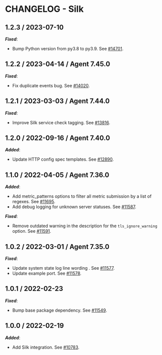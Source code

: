 # CHANGELOG - Silk

## 1.2.3 / 2023-07-10

***Fixed***:

* Bump Python version from py3.8 to py3.9. See [#14701](https://github.com/DataDog/integrations-core/pull/14701).

## 1.2.2 / 2023-04-14 / Agent 7.45.0

***Fixed***: 

* Fix duplicate events bug. See [#14020](https://github.com/DataDog/integrations-core/pull/14020).


## 1.2.1 / 2023-03-03 / Agent 7.44.0

***Fixed***: 

* Improve Silk service check tagging. See [#13816](https://github.com/DataDog/integrations-core/pull/13816).


## 1.2.0 / 2022-09-16 / Agent 7.40.0

***Added***: 

* Update HTTP config spec templates. See [#12890](https://github.com/DataDog/integrations-core/pull/12890).


## 1.1.0 / 2022-04-05 / Agent 7.36.0

***Added***: 

* Add metric_patterns options to filter all metric submission by a list of regexes. See [#11695](https://github.com/DataDog/integrations-core/pull/11695).
* Add debug logging for unknown server statuses. See [#11587](https://github.com/DataDog/integrations-core/pull/11587).

***Fixed***: 

* Remove outdated warning in the description for the `tls_ignore_warning` option. See [#11591](https://github.com/DataDog/integrations-core/pull/11591).


## 1.0.2 / 2022-03-01 / Agent 7.35.0

***Fixed***: 

* Update system state log line wording . See [#11577](https://github.com/DataDog/integrations-core/pull/11577).
* Update example port. See [#11578](https://github.com/DataDog/integrations-core/pull/11578).


## 1.0.1 / 2022-02-23

***Fixed***: 

* Bump base package dependency. See [#11549](https://github.com/DataDog/integrations-core/pull/11549).


## 1.0.0 / 2022-02-19

***Added***: 

* Add Silk integration. See [#10783](https://github.com/DataDog/integrations-core/pull/10783).


